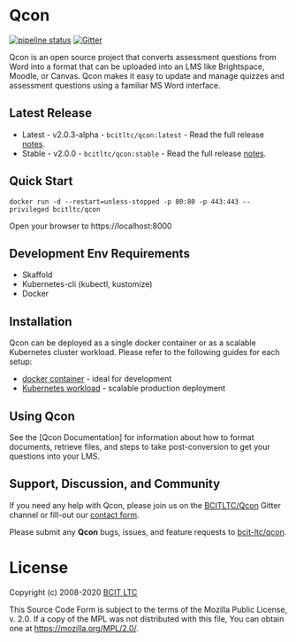 # Qcon
 [![pipeline status](https://issues.ltc.bcit.ca/prototypes/qcon/badges/master/pipeline.svg)](https://issues.ltc.bcit.ca/prototypes/qcon/-/commits/master) 
[![Gitter](https://badges.gitter.im/BCIT-LTC/qcon.svg)](https://gitter.im/BCIT-LTC/qcon?utm_source=badge&utm_medium=badge&utm_campaign=pr-badge)
<!--[![Docker Pulls]()-->

Qcon is an open source project that converts assessment questions from Word into a format that can be uploaded into an LMS like Brightspace, Moodle, or Canvas. Qcon makes it easy to update and manage quizzes and assessment questions using a familiar MS Word interface.

## Latest Release

* Latest - v2.0.3-alpha - `bcitltc/qcon:latest` - Read the full release [notes]().
* Stable - v2.0.0 - `bcitltc/qcon:stable` - Read the full release [notes]().

## Quick Start

    docker run -d --restart=unless-stopped -p 80:80 -p 443:443 --privileged bcitltc/qcon

Open your browser to https://localhost:8000

## Development Env Requirements
* Skaffold
* Kubernetes-cli (kubectl, kustomize)
* Docker

## Installation

Qcon can be deployed as a single docker container or as a scalable Kubernetes cluster workload. Please refer to the following guides for each setup:
* [docker container](https://registry.dev.ltc.bcit.ca/prototypes/qcon:latest) - ideal for development
* [Kubernetes workload]() - scalable production deployment



## Using Qcon

See the [Qcon Documentation] for information about how to format documents, retrieve files, and steps to take post-conversion to get your questions into your LMS.

## Support, Discussion, and Community
If you need any help with Qcon, please join us on the [BCITLTC/Qcon](https://gitter.im/BCIT-LTC/qcon) Gitter channel or fill-out our [contact form]().

Please submit any **Qcon** bugs, issues, and feature requests to [bcit-ltc/qcon](//github.com/bcit-ltc/qcon/issues).

# License

Copyright (c) 2008-2020 [BCIT LTC](https://bcit.ca/ltc)

This Source Code Form is subject to the terms of the Mozilla Public
License, v. 2.0. If a copy of the MPL was not distributed with this
file, You can obtain one at https://mozilla.org/MPL/2.0/.
